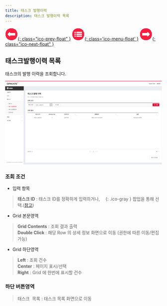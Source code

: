 ```yaml
---
title: 태스크 발행이력
description: 태스크 발행이력 목록
---
```


<link rel="stylesheet" type="text/css" href="css/opme.css">

<!-- Defined -->
[task-hst-lst]: img/task-hst-lst.png
[ico-search]: img/icon/ico-search.png
[ico-del]: img/icon/ico-del.png
[ico-upload]: img/icon/ico-add.png
[ico-download]: img/icon/ico-save.png
[popup-filehub]: PopupFileHub.md
[popup-fileupload]: PopupFileUpload.md
[popup-task-lst]: img/popup-task-lst.png

<!-- Floating Menu -->
[prev]: Task.html "태스크"
[menu]: index.html "목차"
[next]: Execution.html "태스크실행결과"
[ico-prev]: img/icon/ico-prev.png
[ico-menu]: img/icon/ico-menu.png
[ico-next]: img/icon/ico-next.png
[![이전][ico-prev]{: class="ico-prev-float" }][prev]
[![목차][ico-menu]{: class='ico-menu-float' }][menu]
[![다음][ico-next]{: class="ico-next-float" }][next]


## 태스크발행이력 목록
태스크의 발행 이력을 조회합니다.  

 ![태스크발행이력 목록][task-hst-lst]

### **조회 조건**

- 입력 항목  
>**태스크 ID** : 태스크 ID를 정확하게 입력하거나, ![태스크 조회][ico-search]{: .ico-gray } 팝업을 통해 선택.([참고][popup-task-lst])  

- Grid 본문영역  
> **Grid Contents** : 조회 결과 출력  
> **Double Click** : 해당 Row 의 상세 정보 화면으로 이동 (권한에 따른 이동/편집 가능)

- Grid 하단영역  
> **Left** : 조회 건수  
> **Center** : 페이지 표시/선택  
> **Right** : Grid 에 한번에 표시할 건수

### **하단 버튼영역**
> <kbd class="btn-gray">태스크 목록</kbd> : 태스크 목록 화면으로 이동  
